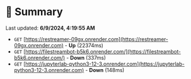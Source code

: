 # 📖 Summary
Last updated: **6/9/2024, 4:19:55 AM**

- `GET` [https://restreamer-09gx.onrender.com](https://restreamer-09gx.onrender.com) - **Up** (22374ms)
- `GET` [https://filestreambot-b5k6.onrender.com/](https://filestreambot-b5k6.onrender.com/) - **Down** (337ms)
- `GET` [https://jupyterlab-python3-12-3.onrender.com](https://jupyterlab-python3-12-3.onrender.com) - **Down** (148ms)
